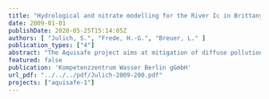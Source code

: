 ```yaml
---
title: "Hydrological and nitrate modelling for the River Ic in Brittany (France) - Simulation results and pre-liminary scenario analysis"
date: 2009-01-01
publishDate: 2020-05-25T15:14:05Z
authors: [ "Julich, S.", "Frede, H.-G.", "Breuer, L." ]
publication_types: ["4"]
abstract: "The Aquisafe project aims at mitigation of diffuse pollution from agricultural sources to protect surface water resources. The first project phase (2007-2009) focused on the review of available information and preliminary tests regarding (i) most relevant contaminants, (ii) system-analytical tools to assess sources and pathways of diffuse agricultural pollution, (iii) the potential of mitigation zones, such as wetlands or riparian buffers, to reduce diffuse agricultural pollution of surface waters and (iv) experimental setups to simulate mitigation zones under controlled conditions."
featured: false
publication: 'Kompetenzzentrum Wasser Berlin gGmbH'
url_pdf: "../../../pdf/Julich-2009-200.pdf"
projects: ["aquisafe-1"]
---
```


